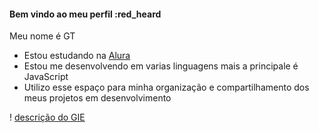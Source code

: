 #### Bem vindo ao meu perfil :red_heard

Meu nome é GT

- Estou estudando na [Alura](https://www.alura.com.br/)
- Estou me desenvolvendo em varias linguagens mais a principale é JavaScript
- Utilizo esse espaço para minha organização e compartilhamento dos meus projetos em desenvolvimento

! [descrição do GIE](https://www.google.com/url?sa=i&url=https%3A%2F%2Fsupport.snosites.com%2Fhc%2Fen-us%2Farticles%2F115001588173-How-to-Add-a-GIF&psig=AOvVaw34Pg3AzwMacaBctDN1Pah9&ust=1719334347261000&source=images&cd=vfe&opi=89978449&ved=0CA4QjRxqFwoTCKCjp9rZ9IYDFQAAAAAdAAAAABAT)
